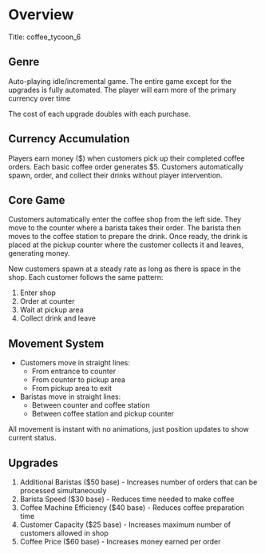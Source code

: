 # Overview
Title: coffee_tycoon_6

## Genre
Auto-playing idle/incremental game. The entire game except for the upgrades is fully automated. The player will earn more of the primary currency over time

The cost of each upgrade doubles with each purchase.

## Currency Accumulation
Players earn money ($) when customers pick up their completed coffee orders. Each basic coffee order generates $5. Customers automatically spawn, order, and collect their drinks without player intervention.

## Core Game
Customers automatically enter the coffee shop from the left side. They move to the counter where a barista takes their order. The barista then moves to the coffee station to prepare the drink. Once ready, the drink is placed at the pickup counter where the customer collects it and leaves, generating money.

New customers spawn at a steady rate as long as there is space in the shop. Each customer follows the same pattern:
1. Enter shop
2. Order at counter
3. Wait at pickup area
4. Collect drink and leave

## Movement System
- Customers move in straight lines:
  * From entrance to counter
  * From counter to pickup area
  * From pickup area to exit
- Baristas move in straight lines:
  * Between counter and coffee station
  * Between coffee station and pickup counter

All movement is instant with no animations, just position updates to show current status.

## Upgrades
1. Additional Baristas ($50 base) - Increases number of orders that can be processed simultaneously
2. Barista Speed ($30 base) - Reduces time needed to make coffee
3. Coffee Machine Efficiency ($40 base) - Reduces coffee preparation time
4. Customer Capacity ($25 base) - Increases maximum number of customers allowed in shop
5. Coffee Price ($60 base) - Increases money earned per order
